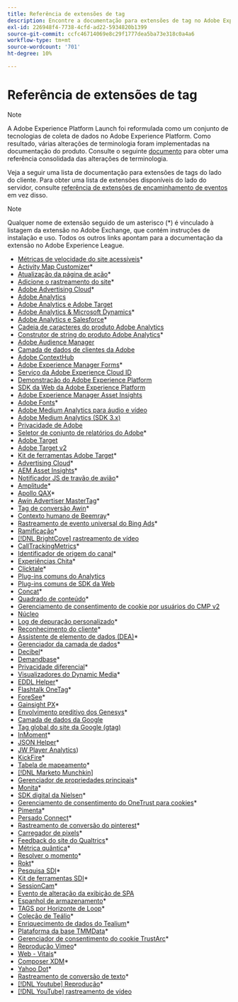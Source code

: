 ```yaml
---
title: Referência de extensões de tag
description: Encontre a documentação para extensões de tag no Adobe Experience Platform.
exl-id: 226948f4-7738-4cfd-ad22-5934820b1399
source-git-commit: ccfc46714069e8c29f1777dea5ba73e318c0a4a6
workflow-type: tm+mt
source-wordcount: '701'
ht-degree: 10%

---
```


# Referência de extensões de tag

>[!NOTE]
>
>A Adobe Experience Platform Launch foi reformulada como um conjunto de tecnologias de coleta de dados no Adobe Experience Platform. Como resultado, várias alterações de terminologia foram implementadas na documentação do produto. Consulte o seguinte [documento](../../term-updates.md) para obter uma referência consolidada das alterações de terminologia.

Veja a seguir uma lista de documentação para extensões de tags do lado do cliente. Para obter uma lista de extensões disponíveis do lado do servidor, consulte [referência de extensões de encaminhamento de eventos](../server/overview.md) em vez disso.

>[!NOTE]
>
>Qualquer nome de extensão seguido de um asterisco (*) é vinculado à listagem da extensão no Adobe Exchange, que contém instruções de instalação e uso. Todos os outros links apontam para a documentação da extensão no Adobe Experience League.

* [Métricas de velocidade do site acessíveis](https://exchange.adobe.com/apps/ec/103053)*
* [Activity Map Customizer](https://exchange.adobe.com/apps/ec/101531)*
* [Atualização da página de ação](https://exchange.adobe.com/apps/ec/102848)*
* [Adicione o rastreamento do site](https://exchange.adobe.com/apps/ec/103195)*
* [Adobe Advertising Cloud](https://exchange.adobe.com/apps/ec/100155)*
* [Adobe Analytics](./analytics/overview.md)
* [Adobe Analytics e Adobe Target](https://exchange.adobe.com/apps/ec/105363/*6sense-for-analytics-and-target)
* [Adobe Analytics &amp; Microsoft Dynamics](https://exchange.adobe.com/apps/ec/102966)*
* [Adobe Analytics e Salesforce](https://exchange.adobe.com/apps/ec/101530)*
* [Cadeia de caracteres do produto Adobe Analytics](./product-string/overview.md)
* [Construtor de string do produto Adobe Analytics](https://exchange.adobe.com/apps/ec/101461)*
* [Adobe Audience Manager](./audience-manager/overview.md)
* [Camada de dados de clientes da Adobe](./client-data-layer/overview.md)
* [Adobe ContextHub](./contexthub/overview.md)
* [Adobe Experience Manager Forms](https://exchange.adobe.com/apps/ec/107493)*
* [Serviço da Adobe Experience Cloud ID](./id-service/overview.md)
* [Demonstração do Adobe Experience Platform](./platform-demo/overview.md)
* [SDK da Web da Adobe Experience Platform](./sdk/overview.md)
* [Adobe Experience Manager Asset Insights](./asset-insights/overview.md)
* [Adobe Fonts](https://exchange.adobe.com/apps/ec/101538)*
* [Adobe Medium Analytics para áudio e vídeo](./media-analytics/overview.md)
* [Adobe Medium Analytics (SDK 3.x)](./media-analytics-3x/overview.md)
* [Privacidade de Adobe](./privacy/overview.md)
* [Seletor de conjunto de relatórios do Adobe](https://exchange.adobe.com/apps/ec/100640)*
* [Adobe Target](./target/overview.md)
* [Adobe Target v2](./target-v2/overview.md)
* [Kit de ferramentas Adobe Target](https://exchange.adobe.com/apps/ec/100640)*
* [Advertising Cloud](https://exchange.adobe.com/apps/ec/100640)*
* [AEM Asset Insights](https://exchange.adobe.com/apps/ec/103406)*
* [Notificador JS de travão de avião](https://exchange.adobe.com/apps/ec/103342)*
* [Amplitude](https://exchange.adobe.com/apps/ec/108010)*
* [Apollo QAX](https://exchange.adobe.com/apps/ec/105068)*
* [Awin Advertiser MasterTag](https://exchange.adobe.com/apps/ec/103176)*
* [Tag de conversão Awin](https://exchange.adobe.com/apps/ec/103240)*
* [Contexto humano de Beemray](https://exchange.adobe.com/apps/ec/101063)*
* [Rastreamento de evento universal do Bing Ads](https://exchange.adobe.com/apps/ec/100154)*
* [Ramificação](https://exchange.adobe.com/apps/ec/101382)*
* [[!DNL BrightCove] rastreamento de vídeo](./brightcove/overview.md)
* [CallTrackingMetrics](https://exchange.adobe.com/apps/ec/107695)*
* [Identificador de origem do canal](https://exchange.adobe.com/apps/ec/101412)*
* [Experiências Chita](https://exchange.adobe.com/apps/ec/102759)*
* [Clicktale](https://exchange.adobe.com/apps/ec/100082)*
* [Plug-ins comuns do Analytics](./plugins/overview.md)
* [Plug-ins comuns de SDK da Web](./web-sdk-plugins/overview.md)
* [Concat](https://exchange.adobe.com/apps/ec/104690)*
* [Quadrado de conteúdo](https://exchange.adobe.com/apps/ec/100364)*
* [Gerenciamento de consentimento de cookie por usuários do CMP v2](https://exchange.adobe.com/apps/ec/*107037)
* [Núcleo](./core/overview.md)
* [Log de depuração personalizado](https://exchange.adobe.com/apps/ec/104698)*
* [Reconhecimento do cliente](https://exchange.adobe.com/apps/ec/100688)*
* [Assistente de elemento de dados (DEA)](https://exchange.adobe.com/apps/ec/101413)*
* [Gerenciador da camada de dados](https://exchange.adobe.com/apps/ec/101462)*
* [Decibel](https://exchange.adobe.com/apps/ec/100913)*
* [Demandbase](https://exchange.adobe.com/apps/ec/101605)*
* [Privacidade diferencial](https://exchange.adobe.com/apps/ec/104535)*
* [Visualizadores do Dynamic Media](https://exchange.adobe.com/apps/ec/103048)*
* [EDDL Helper](https://exchange.adobe.com/apps/ec/107691)*
* [Flashtalk OneTag](https://exchange.adobe.com/apps/ec/101392)*
* [ForeSee](https://exchange.adobe.com/apps/ec/100164)*
* [Gainsight PX](https://exchange.adobe.com/apps/ec/103343)*
* [Envolvimento preditivo dos Genesys](https://exchange.adobe.com/apps/ec/106148)*
* [Camada de dados da Google](./google-data-layer/overview.md)
* [Tag global do site da Google (gtag)](https://exchange.adobe.com/apps/ec/101437/*google-global-site-tag-gtag)
* [InMoment](https://exchange.adobe.com/apps/ec/100847)*
* [JSON Helper](https://exchange.adobe.com/apps/ec/106449)*
* [JW Player Analytics](https://exchange.a[](https://exchange.adobe.com/apps/ec/101460/*sdi-toolkit)dobe.com/apps/ec/101523))
* [KickFire](https://exchange.adobe.com/apps/ec/101621)*
* [Tabela de mapeamento](https://exchange.adobe.com/apps/ec/103136)*
* [[!DNL Marketo Munchkin]](./marketo/overview.md)
* [Gerenciador de propriedades principais](https://exchange.adobe.com/apps/ec/102992)*
* [Monita](https://exchange.adobe.com/apps/ec/106544)*
* [SDK digital da Nielsen](https://exchange.adobe.com/apps/ec/101361)*
* [Gerenciamento de consentimento do OneTrust para cookies](https://exchange.adobe.com/apps/ec/100340)*
* [Pimenta](https://exchange.adobe.com/apps/ec/103587)*
* [Persado Connect](https://exchange.adobe.com/apps/ec/103745)*
* [Rastreamento de conversão do pinterest](https://exchange.adobe.com/apps/ec/100523)*
* [Carregador de pixels](https://exchange.adobe.com/apps/ec/100152)*
* [Feedback do site do Qualtrics](https://exchange.adobe.com/apps/ec/101569)*
* [Métrica quântica](https://exchange.adobe.com/apps/ec/101535)*
* [Resolver o momento](https://exchange.adobe.com/apps/ec/108352)*
* [Rokt](https://exchange.adobe.com/apps/ec/107591)*
* [Pesquisa SDI](https://exchange.adobe.com/apps/ec/102991)*
* [Kit de ferramentas SDI](https://exchange.adobe.com/apps/ec/101460)*
* [SessionCam](https://exchange.adobe.com/apps/ec/100517)*
* [Evento de alteração da exibição de SPA](https://partners.adobe.com/exchangeprogram/experiencecloud/exchange.details.105867.html)
* [Espanhol de armazenamento](https://exchange.adobe.com/apps/ec/102990)*
* [TAGS por Horizonte de Loop](https://exchange.adobe.com/apps/ec/106092)*
* [Coleção de Teálio](https://exchange.adobe.com/apps/ec/104217)*
* [Enriquecimento de dados do Tealium](https://exchange.adobe.com/apps/ec/104217)*
* [Plataforma da base TMMData](https://exchange.adobe.com/apps/ec/100148)*
* [Gerenciador de consentimento do cookie TrustArc](https://exchange.adobe.com/apps/ec/107037)*
* [Reprodução Vimeo](https://exchange.adobe.com/apps/ec/108937)*
* [Web - Vitais](https://exchange.adobe.com/apps/ec/106769)*
* [Composer XDM](https://exchange.adobe.com/apps/ec/106062)*
* [Yahoo Dot](https://exchange.adobe.com/apps/ec/106062)*
* [Rastreamento de conversão de texto](https://exchange.adobe.com/apps/ec/103174)*
* [[!DNL Youtube] Reprodução](https://exchange.adobe.com/apps/ec/103174)*
* [[!DNL YouTube] rastreamento de vídeo](./youtube/overview.md)
